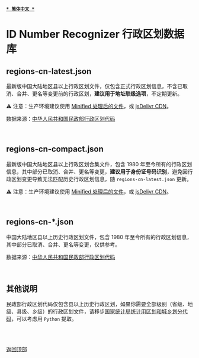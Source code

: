 [<kbd>**`* 简体中文 *`**</kbd>](https://github.com/francis-zhao/idn-recognizer/tree/master/src/json/#readme "读我")

# ID Number Recognizer 行政区划数据库

## regions-cn-latest.json

最新版中国大陆地区县以上行政区划文件，仅包含正式行政区划信息，不含已取消、合并、更名等变更前的行政区划，**建议用于地址联级选项**，不定期更新。

⚠ 注意：生产环境建议使用 [Minified 处理后的文件](https://github.com/francis-zhao/idn-recognizer/blob/master/dist/json/regions-cn-latest.json)，或 [jsDelivr CDN](https://cdn.jsdelivr.net/gh/francis-zhao/idn-recognizer/dist/json/regions-cn-latest.json)。

数据来源：[中华人民共和国民政部行政区划代码](http://www.mca.gov.cn/article/sj/xzqh/)

<br>

## regions-cn-compact.json

最新版中国大陆地区县以上行政区划合集文件，包含 1980 年至今所有的行政区划信息，其中部分已取消、合并、更名等变更，**建议用于身份证号码识别**，避免因行政区划变更导致无法匹配历史行政区划信息，随 `regions-cn-latest.json` 更新。

⚠ 注意：生产环境建议使用 [Minified 处理后的文件](https://github.com/francis-zhao/idn-recognizer/blob/master/dist/json/regions-cn-compact.json)，或 [jsDelivr CDN](https://cdn.jsdelivr.net/gh/francis-zhao/idn-recognizer/dist/json/regions-cn-compact.json)。

<br>

## regions-cn-\*.json

中国大陆地区县以上历史行政区划文件，包含 1980 年至今所有的行政区划信息，其中部分已取消、合并、更名等变更，仅供参考。

数据来源：[中华人民共和国民政部行政区划代码](http://www.mca.gov.cn/article/sj/xzqh/1980/)

<br>

## 其他说明

民政部行政区划代码仅包含县以上历史行政区划，如果你需要全部级别（省级、地级、县级、乡级）的行政区划文件，请移步[国家统计局统计用区划和城乡划分代码](http://www.stats.gov.cn/tjsj/tjbz/tjyqhdmhcxhfdm/)，可以考虑用 `Python` 提取。

<br>
<br>

[<kbd>返回顶部</kbd>](# "返回顶部")
